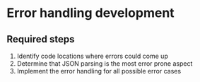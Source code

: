 # Error handling development
## Required steps
1. Identify code locations where errors could come up
2. Determine that JSON parsing is the most error prone aspect
3. Implement the error handling for all possible error cases